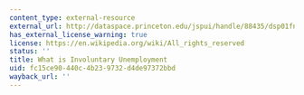 ```yaml
---
content_type: external-resource
external_url: http://dataspace.princeton.edu/jspui/handle/88435/dsp01fn106x942
has_external_license_warning: true
license: https://en.wikipedia.org/wiki/All_rights_reserved
status: ''
title: What is Involuntary Unemployment
uid: fc15ce90-440c-4b23-9732-d4de97372bbd
wayback_url: ''
---
```

